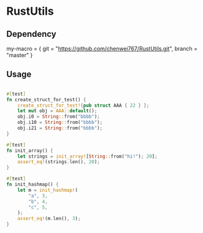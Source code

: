# RustUtils

## Dependency
my-macro = { git = "https://github.com/chenwei767/RustUtils.git", branch = "master" }

## Usage
```rust

#[test]
fn create_struct_for_test() {
	create_struct_for_test!{pub struct AAA { 22 } };
	let mut obj = AAA::default();
	obj.i0 = String::from("bbbb");
	obj.i10 = String::from("bbbb");
	obj.i21 = String::from("bbbb");
}

#[test]
fn init_array() {
	let strings = init_array![String::from("hi!"); 20];
	assert_eq!(strings.len(), 20);
}

#[test]
fn init_hashmap() {
	let m = init_hashmap!(
		"a", 3,
		"b", 4,
		"c", 5,
	);
	assert_eq!(m.len(), 3);
}

```
